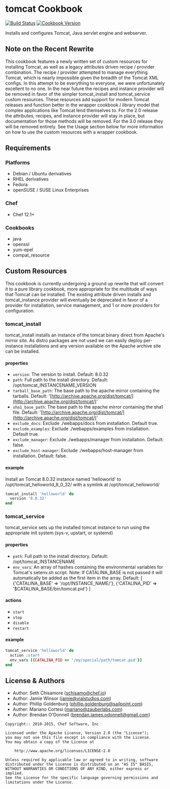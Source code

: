 # tomcat Cookbook
[![Build Status](https://travis-ci.org/chef-cookbooks/tomcat.svg?branch=master)](https://travis-ci.org/chef-cookbooks/tomcat) [![Cookbook Version](https://img.shields.io/cookbook/v/tomcat.svg)](https://supermarket.chef.io/cookbooks/tomcat)

Installs and configures Tomcat, Java servlet engine and webserver.

## Note on the Recent Rewrite
This cookbook features a newly written set of custom resources for installing Tomcat, as well as a legacy attributes driven recipe / provider combination. The recipe / provider attempted to manage everything Tomcat, which is nearly impossible given the breadth of the Tomcat XML configs. In this attempt to be everything to everyone, we were unfortunately excellent to no one. In the near future the recipes and instance provider will be removed in favor of the simpler tomcat_install and tomcat_service custom resources.  These resources add support for modern Tomcat releases and function better in the wrapper cookbook / library model that complex applications like Tomcat lend themselves to.  For the 2.0 release the attributes, recipes, and instance provider will stay in place, but documentation for those methods will be removed.  For the 3.0 release they will be removed entirely. See the Usage section below for more information on how to use the custom resources with a wrapper cookbook.

## Requirements
### Platforms
- Debian / Ubuntu derivatives
- RHEL derivatives
- Fedora
- openSUSE / SUSE Linux Enterprises

### Chef
- Chef 12.1+

### Cookbooks
- java
- openssl
- yum-epel
- compat_resource

## Custom Resources
This cookbook is currently undergoing a ground up rewrite that will convert it to a pure library cookbook, more appropriate for the multitude of ways that Tomcat can be installed.  The existing attribute driven installs and tomcat_instance provider will eventually be deprecated in favor of a provider for installation, service management, and 1 or more providers for configuration.

### tomcat_install
tomcat_install installs an instance of the tomcat binary direct from Apache's mirror site. As distro packages are not used we can easily deploy per-instance installations and any version available on the Apache archive site can be installed.

#### properties
- `version`: The version to install. Default: 8.0.32
- `path`: Full path to the install directory. Default: /opt/tomcat_INSTANCENAME_VERSION
- `tarball_base_path`: The base path to the apache mirror containing the tarballs. Default: '[http://archive.apache.org/dist/tomcat/](http://archive.apache.org/dist/tomcat/)'
- `sha1_base_path`: The base path to the apache mirror containing the sha1 file. Default: '[http://archive.apache.org/dist/tomcat/](http://archive.apache.org/dist/tomcat/)'
- `exclude_docs`: Exclude ./webapps/docs from installation. Default true.
- `exclude_examples`: Exclude ./webapps/examples from installation. Default true.
- `exclude_manager`: Exclude ./webapps/manager from installation. Default: false.
- `exclude_host-manager`: Exclude ./webapps/host-manager from installation. Default: false.

#### example
Install an Tomcat 8.0.32 instance named 'helloworld' to /opt/tomcat_helloworld_8_0_32/ with a symlink at /opt/tomcat_helloworld/

```ruby
tomcat_install 'helloworld' do
  version '8.0.32'
end
```

### tomcat_service
tomcat_service sets up the installed tomcat instance to run using the appropriate init system (sys-v, upstart, or systemd)

#### properties
- `path`: Full path to the install directory. Default: /opt/tomcat_INSTANCENAME
- `env_vars`: An array of hashes containing the environmental variables for Tomcat's setenv.sh script. Note: If CATALINA_BASE is not passed it will automatically be added as the first item in the array. Default: [ {'CATALINA_BASE' => '/opt/INSTANCE_NAME/'}, {'CATALINA_PID' => '$CATALINA_BASE/bin/tomcat.pid'} ]

#### actions
- `start`
- `stop`
- `disable`
- `restart`

#### example

```ruby
tomcat_service 'helloworld' do
  action :start
  env_vars [{CATALINA_PID => '/my/special/path/tomcat.pid'}]
end
```

## License & Authors
- Author: Seth Chisamore ([schisamo@chef.io](mailto:schisamo@chef.io))
- Author: Jamie Winsor ([jamie@vialstudios.com](mailto:jamie@vialstudios.com))
- Author: Phillip Goldenburg ([phillip.goldenburg@sailpoint.com](mailto:phillip.goldenburg@sailpoint.com))
- Auther: Mariano Cortesi ([mariano@zauberlabs.com](mailto:mariano@zauberlabs.com))
- Author: Brendan O'Donnell ([brendan.james.odonnell@gmail.com](mailto:brendan.james.odonnell@gmail.com))

```text
Copyright:: 2010-2015, Chef Software, Inc

Licensed under the Apache License, Version 2.0 (the "License");
you may not use this file except in compliance with the License.
You may obtain a copy of the License at

    http://www.apache.org/licenses/LICENSE-2.0

Unless required by applicable law or agreed to in writing, software
distributed under the License is distributed on an "AS IS" BASIS,
WITHOUT WARRANTIES OR CONDITIONS OF ANY KIND, either express or implied.
See the License for the specific language governing permissions and
limitations under the License.
```
